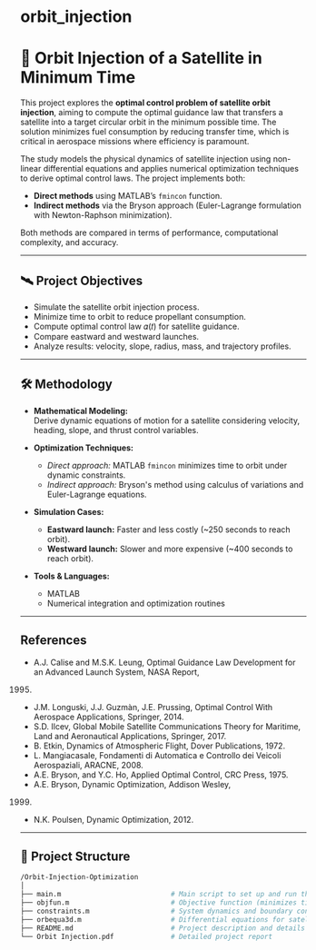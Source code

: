 # orbit_injection

# 🚀 Orbit Injection of a Satellite in Minimum Time

This project explores the **optimal control problem of satellite orbit injection**, aiming to compute the optimal guidance law that transfers a satellite into a target circular orbit in the minimum possible time. The solution minimizes fuel consumption by reducing transfer time, which is critical in aerospace missions where efficiency is paramount.

The study models the physical dynamics of satellite injection using non-linear differential equations and applies numerical optimization techniques to derive optimal control laws. The project implements both:

- **Direct methods** using MATLAB’s `fmincon` function.
- **Indirect methods** via the Bryson approach (Euler-Lagrange formulation with Newton-Raphson minimization).

Both methods are compared in terms of performance, computational complexity, and accuracy.

---

## 🛰️ Project Objectives

- Simulate the satellite orbit injection process.
- Minimize time to orbit to reduce propellant consumption.
- Compute optimal control law 𝛼(𝑡) for satellite guidance.
- Compare eastward and westward launches.
- Analyze results: velocity, slope, radius, mass, and trajectory profiles.

---

## 🛠️ Methodology

- **Mathematical Modeling:**  
  Derive dynamic equations of motion for a satellite considering velocity, heading, slope, and thrust control variables.
  
- **Optimization Techniques:**  
  - *Direct approach:* MATLAB `fmincon` minimizes time to orbit under dynamic constraints.
  - *Indirect approach:* Bryson's method using calculus of variations and Euler-Lagrange equations.

- **Simulation Cases:**  
  - **Eastward launch:** Faster and less costly (~250 seconds to reach orbit).
  - **Westward launch:** Slower and more expensive (~400 seconds to reach orbit).

- **Tools & Languages:**  
  - MATLAB
  - Numerical integration and optimization routines

---

## References 
- A.J. Calise and M.S.K. Leung, Optimal Guidance Law
Development for an Advanced Launch System, NASA Report,
1995.
- J.M. Longuski, J.J. Guzmàn, J.E. Prussing, Optimal
Control With Aerospace Applications, Springer, 2014.
- S.D. Ilcev, Global Mobile Satellite Communications
Theory for Maritime, Land and Aeronautical Applications,
Springer, 2017.
- B. Etkin, Dynamics of Atmospheric Flight, Dover
Publications, 1972.
- L. Mangiacasale, Fondamenti di Automatica e Controllo
dei Veicoli Aerospaziali, ARACNE, 2008.
- A.E. Bryson, and Y.C. Ho, Applied Optimal Control,
CRC Press, 1975.
- A.E. Bryson, Dynamic Optimization, Addison Wesley,
1999.
- N.K. Poulsen, Dynamic Optimization, 2012.
---

## 📂 Project Structure

```bash
/Orbit-Injection-Optimization
│
├── main.m                           # Main script to set up and run the optimization
├── objfun.m                         # Objective function (minimizes time)
├── constraints.m                    # System dynamics and boundary constraints
├── orbequa3d.m                      # Differential equations for satellite motion
├── README.md                        # Project description and details
└── Orbit Injection.pdf              # Detailed project report




